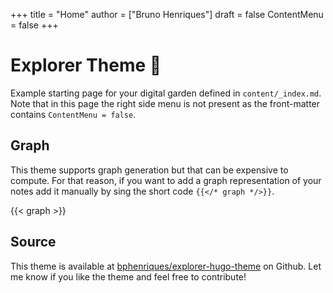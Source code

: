 +++
title = "Home"
author = ["Bruno Henriques"]
draft = false
ContentMenu = false
+++

# Explorer Theme 🌱

Example starting page for your digital garden defined in `content/_index.md`. Note that in this page the right side menu is not 
present as the front-matter contains `ContentMenu = false`.

## Graph

This theme supports graph generation but that can be expensive to compute. For that reason, if you want to add a graph
representation of your notes add it manually by sing the short code `{{</* graph */>}}`.

{{< graph >}}

## Source

This theme is available at [bphenriques/explorer-hugo-theme](https://github.com/bphenriques/explorer-hugo-theme) on Github. Let me know if you like the theme and feel free to contribute!

